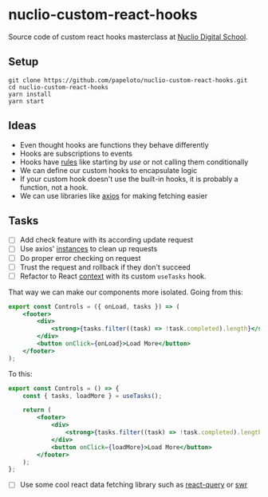 # nuclio-custom-react-hooks
Source code of custom react hooks masterclass at [Nuclio Digital School](https://nuclio.school/?lang=en).

## Setup

```shell script
git clone https://github.com/papeloto/nuclio-custom-react-hooks.git
cd nuclio-custom-react-hooks
yarn install
yarn start
```

## Ideas

- Even thought hooks are functions they behave differently
- Hooks are subscriptions to events
- Hooks have [rules](https://reactjs.org/docs/hooks-rules.html) like starting by _use_ or not calling them conditionally
- We can define our custom hooks to encapsulate logic
- If your custom hook doesn't use the built-in hooks, it is probably a function, not a hook.
- We can use libraries like [axios](https://www.npmjs.com/package/axios) for making fetching easier

## Tasks

- [ ] Add check feature with its according update request
- [ ] Use axios' [instances](https://github.com/axios/axios#creating-an-instance) to clean up requests
- [ ] Do proper error checking on request
- [ ] Trust the request and rollback if they don't succeed
- [ ] Refactor to React [context](https://kentcdodds.com/blog/how-to-use-react-context-effectively/) with its custom `useTasks` hook. 

That way we can make our components more isolated. Going from this:

```jsx
export const Controls = ({ onLoad, tasks }) => (
    <footer>
        <div>
            <strong>{tasks.filter((task) => !task.completed).length}</strong> tasks left.
        </div>
        <button onClick={onLoad}>Load More</button>
    </footer>
);
```

To this:

```jsx
export const Controls = () => {
    const { tasks, loadMore } = useTasks();

    return (
        <footer>
            <div>
                <strong>{tasks.filter((task) => !task.completed).length}</strong> tasks left.
            </div>
            <button onClick={loadMore}>Load More</button>
        </footer>
    );
};
```

- [ ] Use some cool react data fetching library such as [react-query](https://github.com/tannerlinsley/react-query) or [swr](https://github.com/vercel/swr)
